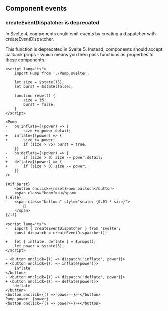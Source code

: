 

## Component events
### createEventDispatcher is deprecated

In Svelte 4, components could emit events by creating a dispatcher with createEventDispatcher.

This function is deprecated in Svelte 5. Instead, components should accept callback props - which means you then pass functions as properties to these components:

```svelte
<script lang="ts">
	import Pump from './Pump.svelte';

	let size = $state(15);
	let burst = $state(false);

	function reset() {
		size = 15;
		burst = false;
	}
</script>

<Pump
-	on:inflate={(power) => {
-		size += power.detail;
+	inflate={(power) => {
+		size += power;
		if (size > 75) burst = true;
	}}
-	on:deflate={(power) => {
-		if (size > 0) size -= power.detail;
+	deflate={(power) => {
+		if (size > 0) size -= power;		
	}}
/>

{#if burst}
	<button onclick={reset}>new balloon</button>
	<span class="boom">💥</span>
{:else}
	<span class="balloon" style="scale: {0.01 * size}">
		🎈
	</span>
{/if}
```

```svelte
<script lang="ts">
-	import { createEventDispatcher } from 'svelte';
-	const dispatch = createEventDispatcher();

+	let { inflate, deflate } = $props();
	let power = $state(5);
</script>

- <button onclick={() => dispatch('inflate', power)}>
+ <button onclick={() => inflate(power)}>
	inflate
</button>
- <button onclick={() => dispatch('deflate', power)}>
+ <button onclick={() => deflate(power)}>
	deflate
</button>
<button onclick={() => power--}>-</button>
Pump power: {power}
<button onclick={() => power++}>+</button>
```